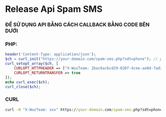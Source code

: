 # Release Api Spam SMS

### ĐỂ SỬ DỤNG API BẰNG CÁCH CALLBACK BẰNG CODE BÊN DƯỚI

### PHP:
```php
header('Content-Type: application/json');
$ch = curl_init("https://your-domain.com/spam-sms.php?sdt=phone"); // phone là số điện thoại cần điền
curl_setopt_array($ch, [
    CURLOPT_HTTPHEADER => ["X-WusTeam: 2bac6acbcd29-020f-4cee-ae0d-7ad267d1aa86"],
    CURLOPT_RETURNTRANSFER => true
]);
echo curl_exec($ch);
curl_close($ch);
```
### CURL

```cmd
curl -H "X-WusTeam: xxx" https://your-domain.com/spam-sms.php?sdt=phone
```
